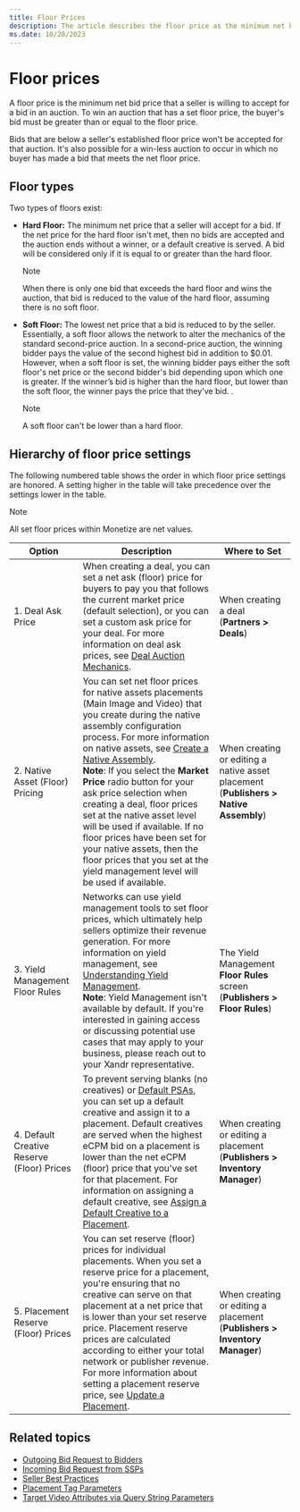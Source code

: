 ```yaml
---
title: Floor Prices
description: The article describes the floor price as the minimum net bid price accepted by a seller in an auction. To win an auction with a specified floor price, the buyer's bid must be equal to or exceed the floor price.
ms.date: 10/28/2023
---
```


# Floor prices

A floor price is the minimum net bid price that a seller is willing to accept for a bid in an auction. To win an auction that has a set floor price, the buyer's bid must be greater than or equal to the floor price.

Bids that are below a seller's established floor price won't be accepted for that auction. It's also possible for a win-less auction to occur in which no buyer has made a bid that meets the net floor price.

## Floor types

Two types of floors exist:

- **Hard Floor:** The minimum net price that a seller will accept for a bid. If the net price for the hard floor isn't met, then no bids are accepted and the auction ends without a winner, or a default creative is served. A bid will be considered only if it is equal to or greater than the hard floor.
  
  > [!NOTE]
  > When there is only one bid that exceeds the hard floor and wins the auction, that bid is reduced to the value of the hard floor, assuming there is no soft floor.

- **Soft Floor:** The lowest net price that a bid is reduced to by the seller. Essentially, a soft floor allows the network to alter the mechanics of the standard second-price auction. In a second-price auction, the winning bidder pays the value of the second highest bid in addition to $0.01. However, when a soft floor is set, the winning
  bidder pays either the soft floor's net price or the second bidder's bid depending upon which one is greater. If the winner’s bid is higher
  than the hard floor, but lower than the soft floor, the winner pays the price that they've bid. <!--For more information, see
https://theviewpoint.com/insights/blog/first-price-vs-second-price-auctions-ultimate-comparison/. -->.
  
  > [!NOTE]
  > A soft floor can't be lower than a hard floor.

## Hierarchy of floor price settings

The following numbered table shows the order in which floor price settings are honored. A setting higher in the table will take precedence over the settings lower in the table.

> [!NOTE]
> All set floor prices within Monetize are net values.

| Option | Description | Where to Set |
|--|--|--|
| 1. Deal Ask Price | When creating a deal, you can set a net ask (floor) price for buyers to pay you that follows the current market price (default selection), or you can set a custom ask price for your deal. For more information on deal ask prices, see [Deal Auction Mechanics](deal-auction-mechanics.md). | When creating a deal (**Partners > Deals**) |
| 2. Native Asset (Floor) Pricing | You can set net floor prices for native assets placements (Main Image and Video) that you create during the native assembly configuration process. For more information on native assets, see [Create a Native Assembly](create-a-native-assembly.md).<br>**Note**: If you select the **Market Price** radio button for your ask price selection when creating a deal, floor prices set at the native asset level will be used if available. If no floor prices have been set for your native assets, then the floor prices that you set at the yield management level will be used if available. | When creating or editing a native asset placement (**Publishers > Native Assembly**) |
| 3. Yield Management Floor Rules | Networks can use yield management tools to set floor prices, which ultimately help sellers optimize their revenue generation. For more information on yield management, see [Understanding Yield Management](understanding-yield-management.md).<br>**Note**: Yield Management isn't available by default. If you're interested in gaining access or discussing potential use cases that may apply to your business, please reach out to your Xandr representative. | The Yield Management **Floor Rules** screen (**Publishers > Floor Rules**) |
| 4. Default Creative Reserve (Floor) Prices | To prevent serving blanks (no creatives) or [Default PSAs](default-psas.md), you can set up a default creative and assign it to a placement. Default creatives are served when the highest eCPM bid on a placement is lower than the net eCPM (floor) price that you've set for that placement. For information on assigning a default creative, see [Assign a Default Creative to a Placement](assign-a-default-creative-to-a-placement.md). | When creating or editing a placement (**Publishers > Inventory Manager**) |
| 5. Placement Reserve (Floor) Prices | You can set reserve (floor) prices for individual placements. When you set a reserve price for a placement, you're ensuring that no creative can serve on that placement at a net price that is lower than your set reserve price. Placement reserve prices are calculated according to either your total network or publisher revenue. For more information about setting a placement reserve price, see [Update a Placement](update-a-placement.md). | When creating or editing a placement (**Publishers > Inventory Manager**) |

## Related topics

- [Outgoing Bid Request to Bidders](../bidders/outgoing-bid-request-to-bidders.md)
- [Incoming Bid Request from SSPs](../supply-partners/incoming-bid-request-from-ssps.md)
- [Seller Best Practices](../industry-reference/seller-best-practices.md)
- [Placement Tag Parameters](placement-tag-parameters.md)
- [Target Video Attributes via Query String Parameters](target-video-attributes-via-query-string-parameters.md)
